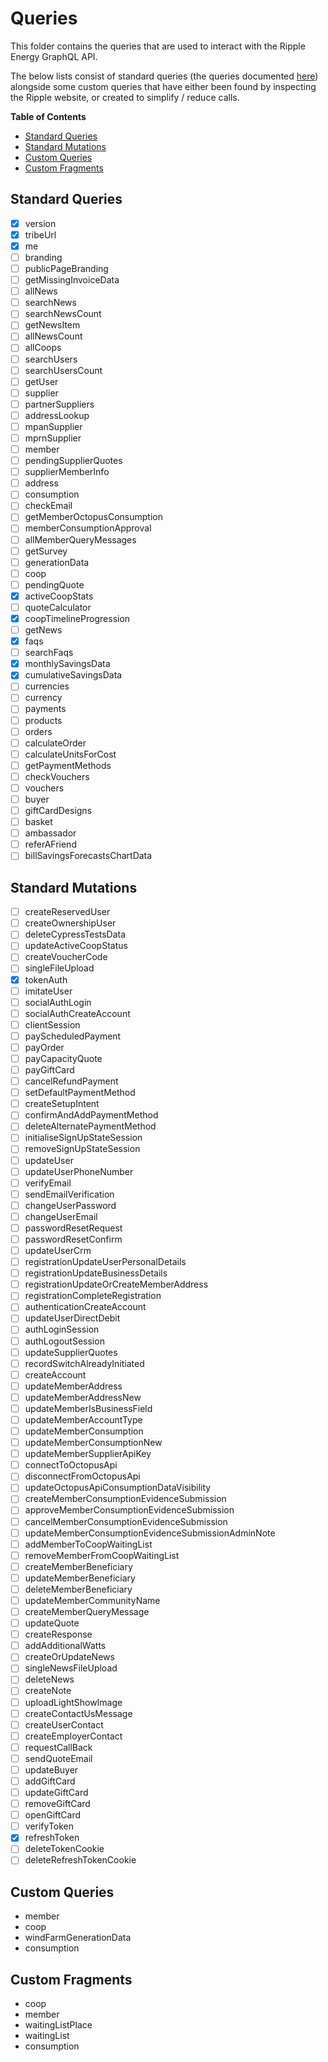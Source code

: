 # Queries

This folder contains the queries that are used to interact with the Ripple Energy GraphQL API.

The below lists consist of standard queries (the queries documented [here](https://rippleenergy.com/graphql)) alongside some custom queries that have either been found by inspecting the Ripple website, or created to simplify / reduce calls. 

**Table of Contents**

 - [Standard Queries](#standard-queries)  
 - [Standard Mutations](#standard-mutations)
 - [Custom Queries](#custom-queries)
 - [Custom Fragments](#custom-fragments)

## Standard Queries

 - [x] version
 - [x] tribeUrl
 - [x] me
 - [ ] branding
 - [ ] publicPageBranding
 - [ ] getMissingInvoiceData
 - [ ] allNews
 - [ ] searchNews
 - [ ] searchNewsCount
 - [ ] getNewsItem
 - [ ] allNewsCount
 - [ ] allCoops
 - [ ] searchUsers
 - [ ] searchUsersCount
 - [ ] getUser
 - [ ] supplier
 - [ ] partnerSuppliers
 - [ ] addressLookup
 - [ ] mpanSupplier
 - [ ] mprnSupplier
 - [ ] member
 - [ ] pendingSupplierQuotes
 - [ ] supplierMemberInfo
 - [ ] address
 - [ ] consumption
 - [ ] checkEmail
 - [ ] getMemberOctopusConsumption
 - [ ] memberConsumptionApproval
 - [ ] allMemberQueryMessages
 - [ ] getSurvey
 - [ ] generationData
 - [ ] coop
 - [ ] pendingQuote
 - [x] activeCoopStats
 - [ ] quoteCalculator
 - [x] coopTimelineProgression
 - [ ] getNews
 - [x] faqs
 - [ ] searchFaqs
 - [x] monthlySavingsData
 - [x] cumulativeSavingsData
 - [ ] currencies
 - [ ] currency
 - [ ] payments
 - [ ] products
 - [ ] orders
 - [ ] calculateOrder
 - [ ] calculateUnitsForCost
 - [ ] getPaymentMethods
 - [ ] checkVouchers
 - [ ] vouchers
 - [ ] buyer
 - [ ] giftCardDesigns
 - [ ] basket
 - [ ] ambassador
 - [ ] referAFriend
 - [ ] billSavingsForecastsChartData

## Standard Mutations

 - [ ] createReservedUser
 - [ ] createOwnershipUser
 - [ ] deleteCypressTestsData
 - [ ] updateActiveCoopStatus
 - [ ] createVoucherCode
 - [ ] singleFileUpload
 - [x] tokenAuth
 - [ ] imitateUser
 - [ ] socialAuthLogin
 - [ ] socialAuthCreateAccount
 - [ ] clientSession
 - [ ] payScheduledPayment
 - [ ] payOrder
 - [ ] payCapacityQuote
 - [ ] payGiftCard
 - [ ] cancelRefundPayment
 - [ ] setDefaultPaymentMethod
 - [ ] createSetupIntent
 - [ ] confirmAndAddPaymentMethod
 - [ ] deleteAlternatePaymentMethod
 - [ ] initialiseSignUpStateSession
 - [ ] removeSignUpStateSession
 - [ ] updateUser
 - [ ] updateUserPhoneNumber
 - [ ] verifyEmail
 - [ ] sendEmailVerification
 - [ ] changeUserPassword
 - [ ] changeUserEmail
 - [ ] passwordResetRequest
 - [ ] passwordResetConfirm
 - [ ] updateUserCrm
 - [ ] registrationUpdateUserPersonalDetails
 - [ ] registrationUpdateBusinessDetails
 - [ ] registrationUpdateOrCreateMemberAddress
 - [ ] registrationCompleteRegistration
 - [ ] authenticationCreateAccount
 - [ ] updateUserDirectDebit
 - [ ] authLoginSession
 - [ ] authLogoutSession
 - [ ] updateSupplierQuotes
 - [ ] recordSwitchAlreadyInitiated
 - [ ] createAccount
 - [ ] updateMemberAddress
 - [ ] updateMemberAddressNew
 - [ ] updateMemberIsBusinessField
 - [ ] updateMemberAccountType
 - [ ] updateMemberConsumption
 - [ ] updateMemberConsumptionNew
 - [ ] updateMemberSupplierApiKey
 - [ ] connectToOctopusApi
 - [ ] disconnectFromOctopusApi
 - [ ] updateOctopusApiConsumptionDataVisibility
 - [ ] createMemberConsumptionEvidenceSubmission
 - [ ] approveMemberConsumptionEvidenceSubmission
 - [ ] cancelMemberConsumptionEvidenceSubmission
 - [ ] updateMemberConsumptionEvidenceSubmissionAdminNote
 - [ ] addMemberToCoopWaitingList
 - [ ] removeMemberFromCoopWaitingList
 - [ ] createMemberBeneficiary
 - [ ] updateMemberBeneficiary
 - [ ] deleteMemberBeneficiary
 - [ ] updateMemberCommunityName
 - [ ] createMemberQueryMessage
 - [ ] updateQuote
 - [ ] createResponse
 - [ ] addAdditionalWatts
 - [ ] createOrUpdateNews
 - [ ] singleNewsFileUpload
 - [ ] deleteNews
 - [ ] createNote
 - [ ] uploadLightShowImage
 - [ ] createContactUsMessage
 - [ ] createUserContact
 - [ ] createEmployerContact
 - [ ] requestCallBack
 - [ ] sendQuoteEmail
 - [ ] updateBuyer
 - [ ] addGiftCard
 - [ ] updateGiftCard
 - [ ] removeGiftCard
 - [ ] openGiftCard
 - [ ] verifyToken
 - [x] refreshToken
 - [ ] deleteTokenCookie
 - [ ] deleteRefreshTokenCookie

## Custom Queries

 - member
 - coop
 - windFarmGenerationData
 - consumption

## Custom Fragments

 - coop
 - member
 - waitingListPlace
 - waitingList
 - consumption

